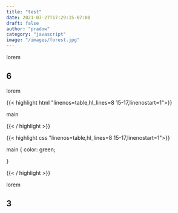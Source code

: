 ```yaml
---
title: "test"
date: 2021-07-27T17:29:15-07:00
draft: false
author: "pradow"
category: "javascript"
image: "/images/forest.jpg"
---
```


lorem

## 6

lorem

{{< highlight html "linenos=table,hl_lines=8 15-17,linenostart=1">}}

<main>main</main>

{{< / highlight >}}

{{< highlight css "linenos=table,hl_lines=8 15-17,linenostart=1">}}

main {
color: green;

}

{{< / highlight >}}

lorem

## 3
